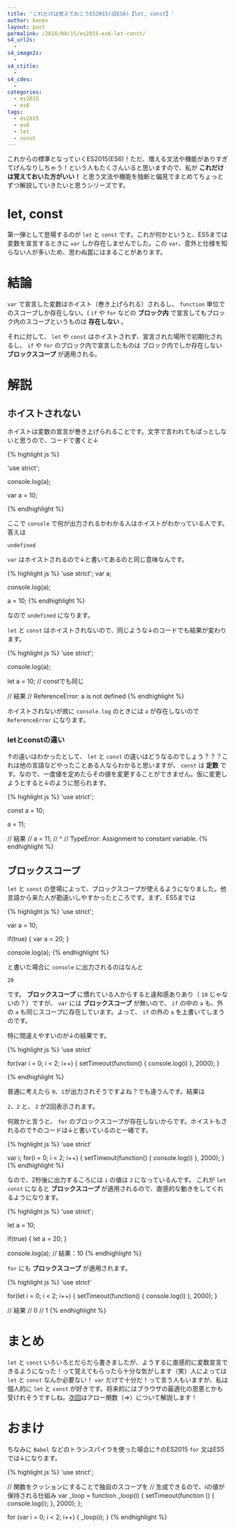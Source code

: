 ```yaml
---
title: 'これだけは覚えておこうES2015(旧ES6)【let, const】'
author: kenev
layout: post
permalink: /2016/04/15/es2015-es6-let-const/
s4_url2s:
  -
s4_image2s:
  -
s4_ctitle:
  -
s4_cdes:
  -
categories:
  - es2015
  - es6
tags:
  - es2015
  - es6
  - let
  - const
---
```



これからの標準となっていくES2015(ES6)！ただ、増える文法や機能がありすぎてげんなりしちゃう！という人もたくさんいると思いますので、私が **これだけは覚えておいた方がいい！** と思う文法や機能を独断と偏見でまとめてちょっとずつ解説していきたいと思うシリーズです。

# let, const

第一弾として登場するのが `let` と `const` です。これが何かというと、ES5までは変数を宣言するときに `var` しか存在しませんでした。この `var`、意外と仕様を知らない人が多いため、思わぬ罠にはまることがあります。

# 結論

`var` で宣言した変数はホイスト（巻き上げられる）されるし、 `function` 単位でのスコープしか存在しない。( `if` や `for` などの **ブロック内** で宣言してもブロック内のスコープというものは **存在しない** 。

それに対して、 `let` や `const` はホイストされず、宣言された場所で初期化されるし、 `if` や `for` のブロック内で宣言したものは ブロック内でしか存在しない **ブロックスコープ** が適用される。

# 解説

## ホイストされない

ホイストは変数の宣言が巻き上げられることです。文字で言われてもぱっとしないと思うので、コードで書くと↓

{% highlight js %}

'use strict';

console.log(a);

var a = 10;

{% endhighlight %}

ここで `console` で何が出力されるかわかる人はホイストがわかっている人です。
答えは

`undefined`

`var` はホイストされるので↓と書いてあるのと同じ意味なんです。

{% highlight js %}
'use strict';
var a;

console.log(a);

a = 10;
{% endhighlight %}

なので `undefined` になります。

`let` と `const` はホイストされないので、同じような↓のコードでも結果が変わります。

{% highlight js %}
'use strict';

console.log(a);

let a = 10; // constでも同じ

// 結果
// ReferenceError: a is not defined
{% endhighlight %}

ホイストされないが故に `console.log` のときには `a` が存在しないので `ReferenceError` になります。


### letとconstの違い

↑の違いはわかったとして、 `let` と `const` の違いはどうなるのでしょう？？？これは他の言語などやったことある人ならわかると思いますが、 `const` は **定数** です。なので、一度値を定めたらその値を変更することができません。仮に変更しようとすると↓のように怒られます。

{% highlight js %}
'use strict';

const a = 10;

a = 11;

// 結果
// a = 11;
//   ^
// TypeError: Assignment to constant variable.
{% endhighlight %}

## ブロックスコープ

`let` と `const` の登場によって、ブロックスコープが使えるようになりました。他言語から来た人が勘違いしやすかったところです。まず、ES5までは

{% highlight js %}
'use strict';

var a = 10;

if(true) {
    var a = 20;
}

console.log(a);
{% endhighlight %}

と書いた場合に `console` に出力されるのはなんと

`20`

です。 **ブロックスコープ** に慣れている人からすると違和感ありあり（ `10` じゃないの？）ですが、 `var` には **ブロックスコープ** が無いので、 `if` の中の `a` も、外の `a` も同じスコープに存在しています。よって、 `if` の外の `a` を上書いてしまうのです。

特に間違えやすいのが↓の結果です。

{% highlight js %}
'use strict'

for(var i = 0; i < 2; i++) {
    setTimeout(function() { console.log(i) }, 2000);
}

{% endhighlight %}

普通に考えたら `0`、`1`が出力されそうですよね？でも違うんです。結果は

`2`、`2` と、 `2` が2回表示されます。

何故かと言うと、 `for` のブロックスコープが存在しないからです。ホイストもされるので↑のコードは↓と書いているのと一緒です。

{% highlight js %}
'use strict'

var i;
for(i = 0; i < 2; i++) {
    setTimeout(function() { console.log(i) }, 2000);
}
{% endhighlight %}

なので、2秒後に出力するころには `i` の値は `2` になっているんです。
これが `let` `const` になると **ブロックスコープ** が適用されるので、直感的な動きをしてくれるようになります。

{% highlight js %}
'use strict';

let a = 10;

if(true) {
    let a = 20;
}

console.log(a);
// 結果：10
{% endhighlight %}

`for` にも **ブロックスコープ** が適用されます。

{% highlight js %}
'use strict'

for(let i = 0; i < 2; i++) {
    setTimeout(function() { console.log(i) }, 2000);
}

// 結果
// 0
// 1
{% endhighlight %}

# まとめ
`let` と `const` いろいろとだらだら書きましたが、ようするに直感的に変数宣言できるようになった！って覚えてもらったら十分な気がします（笑）人によっては `let` と `const` なんか必要ない！ `var` だけで十分だ！って言う人もいますが、私は個人的に `let` と `const` が好きです。将来的にはブラウザの最適化の恩恵とかも受けれそうですしね。[次回](https://blog.suzukishouten.co.jp/archives/575)はアロー関数（=>）について解説します！

# おまけ
ちなみに `Babel` などのトランスパイラを使った場合に↑のES2015 `for` 文はES5では↓になります。

{% highlight js %}
'use strict';

// 関数をクッションにすることで独自のスコープを
// 生成できるので、iの値が保持される仕組み
var _loop = function _loop(i) {
    setTimeout(function () {
          console.log(i);
            }, 2000);
};

for (var i = 0; i < 2; i++) {
    _loop(i);
}
{% endhighlight %}
